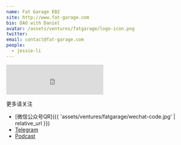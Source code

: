```yaml
---
name: Fat Garage E02
site: http://www.fat-garage.com
bio: DAO with Daniel
avatar: /assets/ventures/fatgarage/logo-icon.png
twitter: 
email: contact@fat-garage.com
people:
  - jessie-li
---
```



<iframe height="80" width="260" src="https://www.ximalaya.com/thirdparty/player/sound/player.html?id=218061953&type=red" frameborder=0 allowfullscreen></iframe>


更多请关注

- [微信公众号QR]({{ 'assets/ventures/fatgarage/wechat-code.jpg' | relative_url }})
- [Telegram](https://t.me/fatgarage)
- [Podcast](http://xima.tv/B41MrV)

